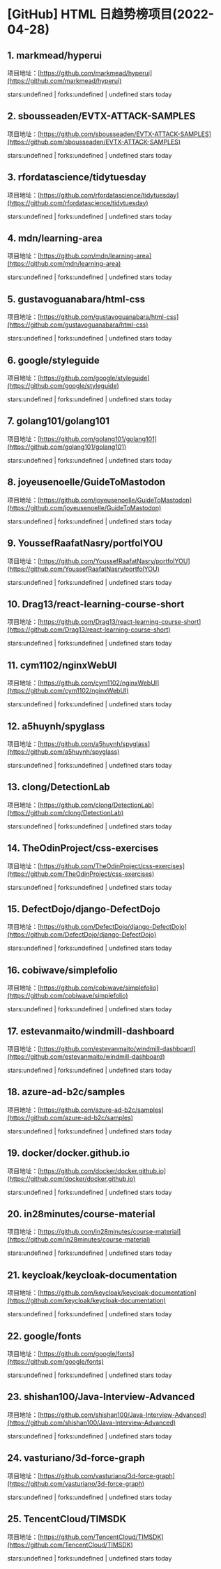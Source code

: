 # [GitHub] HTML 日趋势榜项目(2022-04-28)

## 1. markmead/hyperui 

项目地址：[https://github.com/markmead/hyperui](https://github.com/markmead/hyperui)

stars:undefined | forks:undefined | undefined stars today 



## 2. sbousseaden/EVTX-ATTACK-SAMPLES 

项目地址：[https://github.com/sbousseaden/EVTX-ATTACK-SAMPLES](https://github.com/sbousseaden/EVTX-ATTACK-SAMPLES)

stars:undefined | forks:undefined | undefined stars today 



## 3. rfordatascience/tidytuesday 

项目地址：[https://github.com/rfordatascience/tidytuesday](https://github.com/rfordatascience/tidytuesday)

stars:undefined | forks:undefined | undefined stars today 



## 4. mdn/learning-area 

项目地址：[https://github.com/mdn/learning-area](https://github.com/mdn/learning-area)

stars:undefined | forks:undefined | undefined stars today 



## 5. gustavoguanabara/html-css 

项目地址：[https://github.com/gustavoguanabara/html-css](https://github.com/gustavoguanabara/html-css)

stars:undefined | forks:undefined | undefined stars today 



## 6. google/styleguide 

项目地址：[https://github.com/google/styleguide](https://github.com/google/styleguide)

stars:undefined | forks:undefined | undefined stars today 



## 7. golang101/golang101 

项目地址：[https://github.com/golang101/golang101](https://github.com/golang101/golang101)

stars:undefined | forks:undefined | undefined stars today 



## 8. joyeusenoelle/GuideToMastodon 

项目地址：[https://github.com/joyeusenoelle/GuideToMastodon](https://github.com/joyeusenoelle/GuideToMastodon)

stars:undefined | forks:undefined | undefined stars today 



## 9. YoussefRaafatNasry/portfolYOU 

项目地址：[https://github.com/YoussefRaafatNasry/portfolYOU](https://github.com/YoussefRaafatNasry/portfolYOU)

stars:undefined | forks:undefined | undefined stars today 



## 10. Drag13/react-learning-course-short 

项目地址：[https://github.com/Drag13/react-learning-course-short](https://github.com/Drag13/react-learning-course-short)

stars:undefined | forks:undefined | undefined stars today 



## 11. cym1102/nginxWebUI 

项目地址：[https://github.com/cym1102/nginxWebUI](https://github.com/cym1102/nginxWebUI)

stars:undefined | forks:undefined | undefined stars today 



## 12. a5huynh/spyglass 

项目地址：[https://github.com/a5huynh/spyglass](https://github.com/a5huynh/spyglass)

stars:undefined | forks:undefined | undefined stars today 



## 13. clong/DetectionLab 

项目地址：[https://github.com/clong/DetectionLab](https://github.com/clong/DetectionLab)

stars:undefined | forks:undefined | undefined stars today 



## 14. TheOdinProject/css-exercises 

项目地址：[https://github.com/TheOdinProject/css-exercises](https://github.com/TheOdinProject/css-exercises)

stars:undefined | forks:undefined | undefined stars today 



## 15. DefectDojo/django-DefectDojo 

项目地址：[https://github.com/DefectDojo/django-DefectDojo](https://github.com/DefectDojo/django-DefectDojo)

stars:undefined | forks:undefined | undefined stars today 



## 16. cobiwave/simplefolio 

项目地址：[https://github.com/cobiwave/simplefolio](https://github.com/cobiwave/simplefolio)

stars:undefined | forks:undefined | undefined stars today 



## 17. estevanmaito/windmill-dashboard 

项目地址：[https://github.com/estevanmaito/windmill-dashboard](https://github.com/estevanmaito/windmill-dashboard)

stars:undefined | forks:undefined | undefined stars today 



## 18. azure-ad-b2c/samples 

项目地址：[https://github.com/azure-ad-b2c/samples](https://github.com/azure-ad-b2c/samples)

stars:undefined | forks:undefined | undefined stars today 



## 19. docker/docker.github.io 

项目地址：[https://github.com/docker/docker.github.io](https://github.com/docker/docker.github.io)

stars:undefined | forks:undefined | undefined stars today 



## 20. in28minutes/course-material 

项目地址：[https://github.com/in28minutes/course-material](https://github.com/in28minutes/course-material)

stars:undefined | forks:undefined | undefined stars today 



## 21. keycloak/keycloak-documentation 

项目地址：[https://github.com/keycloak/keycloak-documentation](https://github.com/keycloak/keycloak-documentation)

stars:undefined | forks:undefined | undefined stars today 



## 22. google/fonts 

项目地址：[https://github.com/google/fonts](https://github.com/google/fonts)

stars:undefined | forks:undefined | undefined stars today 



## 23. shishan100/Java-Interview-Advanced 

项目地址：[https://github.com/shishan100/Java-Interview-Advanced](https://github.com/shishan100/Java-Interview-Advanced)

stars:undefined | forks:undefined | undefined stars today 



## 24. vasturiano/3d-force-graph 

项目地址：[https://github.com/vasturiano/3d-force-graph](https://github.com/vasturiano/3d-force-graph)

stars:undefined | forks:undefined | undefined stars today 



## 25. TencentCloud/TIMSDK 

项目地址：[https://github.com/TencentCloud/TIMSDK](https://github.com/TencentCloud/TIMSDK)

stars:undefined | forks:undefined | undefined stars today 



